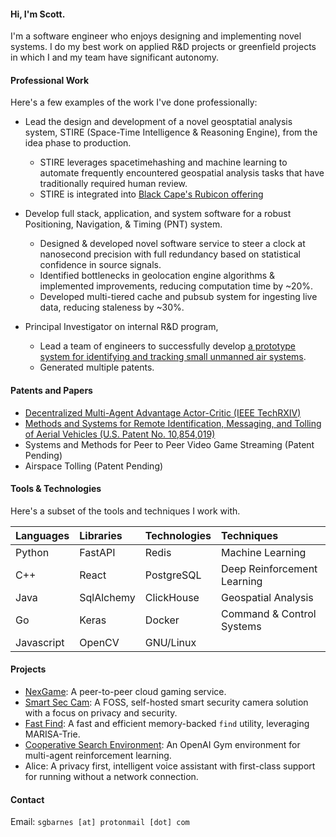 #### Hi, I'm Scott.

I'm a software engineer who enjoys designing and implementing novel systems. 
I do my best work on applied R&D projects or greenfield projects in which I and my team have significant autonomy.

#### Professional Work

Here's a few examples of the work I've done professionally:

- Lead the design and development of a novel geosptatial analysis system, STIRE (Space-Time Intelligence & Reasoning Engine), from the idea phase to production. 
  - STIRE leverages spacetimehashing and machine learning to automate frequently encountered geospatial analysis tasks that have traditionally required human review.
  - STIRE is integrated into [Black Cape's Rubicon offering](https://blackcape.io/products/rubicon)

- Develop full stack, application, and system software for a robust Positioning, Navigation, & Timing (PNT) system.
  - Designed & developed novel software service to steer a clock at nanosecond precision with full redundancy based on statistical confidence in source signals.
  - Identified bottlenecks in geolocation engine algorithms & implemented improvements, reducing computation time by ~20%.
  - Developed multi-tiered cache and pubsub system for ingesting live data, reducing staleness by ~30%.

- Principal Investigator on internal R&D program, 
  - Lead a team of engineers to successfully develop [a prototype system for identifying and tracking small unmanned air systems](https://www.rtx.com/News/2020/04/03/Aviation-2030).
  - Generated multiple patents.

#### Patents and Papers

- [Decentralized Multi-Agent Advantage Actor-Critic (IEEE TechRXIV)](https://www.techrxiv.org/articles/preprint/Decentralized_Multi-Agent_Advantage_Actor-Critic/19166384)
- [Methods and Systems for Remote Identification, Messaging, and Tolling of Aerial Vehicles (U.S. Patent No. 10,854,019)](https://patft.uspto.gov/netacgi/nph-Parser?Sect1=PTO2&Sect2=HITOFF&p=1&u=%2Fnetahtml%2FPTO%2Fsearch-bool.html&r=1&f=G&l=50&co1=AND&d=PTXT&s1=10854019.PN.&OS=PN/10854019&RS=PN/10854019)
- Systems and Methods for Peer to Peer Video Game Streaming (Patent Pending)
- Airspace Tolling (Patent Pending)

#### Tools & Technologies

Here's a subset of the tools and techniques I work with.

| Languages     | Libraries     | Technologies  | Techniques                  |
|:--------------|:--------------|:--------------|:--------------              |
| Python        | FastAPI       | Redis         | Machine Learning            |
| C++           | React         | PostgreSQL    | Deep Reinforcement Learning |
| Java          | SqlAlchemy    | ClickHouse    | Geospatial Analysis         |
| Go            | Keras         | Docker        | Command & Control Systems   |
| Javascript    | OpenCV        | GNU/Linux     |                             |

#### Projects

- [NexGame](https://play.google.com/store/apps/details?id=com.app.nexgame): A peer-to-peer cloud gaming service.
- [Smart Sec Cam](https://github.com/scottbarnesg/smart-sec-cam): A FOSS, self-hosted smart security camera solution with a focus on privacy and security.
- [Fast Find](https://github.com/scottbarnesg/fastfind): A fast and efficient memory-backed `find` utility, leveraging MARISA-Trie.
- [Cooperative Search Environment](https://github.com/scottbarnesg/Cooperative_Search_Env): An OpenAI Gym environment for multi-agent reinforcement learning.
- Alice: A privacy first, intelligent voice assistant with first-class support for running without a network connection.

#### Contact

Email: `sgbarnes [at] protonmail [dot] com`

<!---
scottbarnesg/scottbarnesg is a ✨ special ✨ repository because its `README.md` (this file) appears on your GitHub profile.
You can click the Preview link to take a look at your changes.
--->
